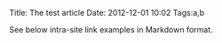 Title: The test article
Date: 2012-12-01 10:02
Tags:a,b

See below intra-site link examples in Markdown format.
